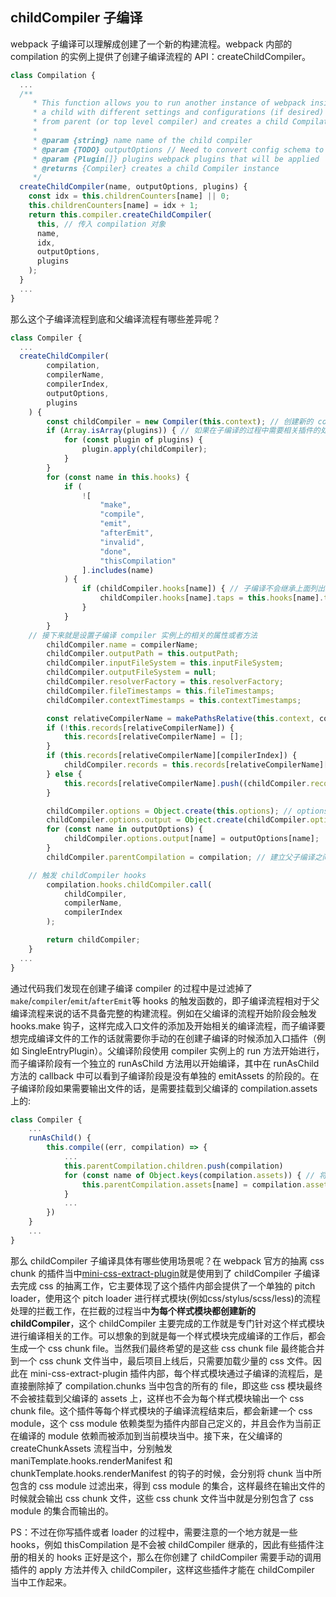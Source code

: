 ## childCompiler 子编译

webpack 子编译可以理解成创建了一个新的构建流程。webpack 内部的 compilation 的实例上提供了创建子编译流程的 API：createChildCompiler。

```javascript
class Compilation {
  ...
  /**
	 * This function allows you to run another instance of webpack inside of webpack however as
	 * a child with different settings and configurations (if desired) applied. It copies all hooks, plugins
	 * from parent (or top level compiler) and creates a child Compilation
	 *
	 * @param {string} name name of the child compiler
	 * @param {TODO} outputOptions // Need to convert config schema to types for this
	 * @param {Plugin[]} plugins webpack plugins that will be applied
	 * @returns {Compiler} creates a child Compiler instance
	 */
  createChildCompiler(name, outputOptions, plugins) {
    const idx = this.childrenCounters[name] || 0;
    this.childrenCounters[name] = idx + 1;
    return this.compiler.createChildCompiler(
      this, // 传入 compilation 对象
      name,
      idx,
      outputOptions,
      plugins
    );
  }
  ...
}
```

那么这个子编译流程到底和父编译流程有哪些差异呢？

```javascript
class Compiler {
  ...
  createChildCompiler(
		compilation,
		compilerName,
		compilerIndex,
		outputOptions,
		plugins
	) {
		const childCompiler = new Compiler(this.context); // 创建新的 compiler 对象，和父 compiler 拥有相同的 context 上下文路径
		if (Array.isArray(plugins)) { // 如果在子编译的过程中需要相关插件的处理，那么就在创建子编译的阶段传入这些插件，需要注意的是在这个阶段执行这些插件的话，下面的有关 childCompiler 一些配置信息是拿不到的，因此可以先创建 childCompiler，然后由自己去手动的 apply 插件
			for (const plugin of plugins) {
				plugin.apply(childCompiler);
			}
		}
		for (const name in this.hooks) {
			if (
				![
					"make",
					"compile",
					"emit",
					"afterEmit",
					"invalid",
					"done",
					"thisCompilation"
				].includes(name) 
			) {
				if (childCompiler.hooks[name]) { // 子编译不会继承上面列出来的编译流程当中的钩子
					childCompiler.hooks[name].taps = this.hooks[name].taps.slice();
				}
			}
		}
    // 接下来就是设置子编译 compiler 实例上的相关的属性或者方法
		childCompiler.name = compilerName;
		childCompiler.outputPath = this.outputPath;
		childCompiler.inputFileSystem = this.inputFileSystem;
		childCompiler.outputFileSystem = null;
		childCompiler.resolverFactory = this.resolverFactory;
		childCompiler.fileTimestamps = this.fileTimestamps;
		childCompiler.contextTimestamps = this.contextTimestamps;

		const relativeCompilerName = makePathsRelative(this.context, compilerName);
		if (!this.records[relativeCompilerName]) {
			this.records[relativeCompilerName] = [];
		}
		if (this.records[relativeCompilerName][compilerIndex]) {
			childCompiler.records = this.records[relativeCompilerName][compilerIndex];
		} else {
			this.records[relativeCompilerName].push((childCompiler.records = {}));
		}

		childCompiler.options = Object.create(this.options); // options 配置继承于父编译 compiler 实例
		childCompiler.options.output = Object.create(childCompiler.options.output);
		for (const name in outputOptions) {
			childCompiler.options.output[name] = outputOptions[name];
		}
		childCompiler.parentCompilation = compilation; // 建立父子编译之间的关系

    // 触发 childCompiler hooks
		compilation.hooks.childCompiler.call(
			childCompiler,
			compilerName,
			compilerIndex
		);

		return childCompiler;
	}
  ...
}
```

通过代码我们发现在创建子编译 compiler 的过程中是过滤掉了`make`/`compiler`/`emit`/`afterEmit`等 hooks 的触发函数的，即子编译流程相对于父编译流程来说的话不具备完整的构建流程。例如在父编译的流程开始阶段会触发 hooks.make 钩子，这样完成入口文件的添加及开始相关的编译流程，而子编译要想完成编译文件的工作的话就需要你手动的在创建子编译的时候添加入口插件（例如 SingleEntryPlugin）。父编译阶段使用 compiler 实例上的 run 方法开始进行，而子编译阶段有一个独立的 runAsChild 方法用以开始编译，其中在 runAsChild 方法的 callback 中可以看到子编译阶段是没有单独的 emitAssets 的阶段的。在子编译阶段如果需要输出文件的话，是需要挂载到父编译的 compilation.assets 上的:

```javascript
class Compiler {
	...
	runAsChild() {
		this.compile((err, compilation) => {
			...
			this.parentCompilation.children.push(compilation)
			for (const name of Object.keys(compilation.assets)) { // 将子编译需要输出的 chunk 文件挂载到父编译上，进而完成相关的 chunk 的输出工作
				this.parentCompilation.assets[name] = compilation.assets[name];
			}
			...
		})
	}
	...
}
```

那么 childCompiler 子编译具体有哪些使用场景呢？在 webpack 官方的抽离 css chunk 的插件当中[mini-css-extract-plugin](https://github.com/webpack-contrib/mini-css-extract-plugin)就是使用到了 childCompiler 子编译去完成 css 的抽离工作，它主要体现了这个插件内部会提供了一个单独的 pitch loader，使用这个 pitch loader 进行样式模块(例如css/stylus/scss/less)的流程处理的拦截工作，在拦截的过程当中**为每个样式模块都创建新的 childCompiler**，这个 childCompiler 主要完成的工作就是专门针对这个样式模块进行编译相关的工作。可以想象的到就是每一个样式模块完成编译的工作后，都会生成一个 css chunk file。当然我们最终希望的是这些 css chunk file 最终能合并到一个 css chunk 文件当中，最后项目上线后，只需要加载少量的 css 文件。因此在 mini-css-extract-plugin 插件内部，每个样式模块通过子编译的流程后，是直接删除掉了 compilation.chunks 当中包含的所有的 file，即这些 css 模块最终不会被挂载到父编译的 assets 上，这样也不会为每个样式模块输出一个 css chunk file。这个插件等每个样式模块的子编译流程结束后，都会新建一个 css module，这个 css module 依赖类型为插件内部自己定义的，并且会作为当前正在编译的 module 依赖而被添加到当前模块当中。接下来，在父编译的 createChunkAssets 流程当中，分别触发 maniTemplate.hooks.renderManifest 和 chunkTemplate.hooks.renderManifest 的钩子的时候，会分别将 chunk 当中所包含的 css module 过滤出来，得到 css module 的集合，这样最终在输出文件的时候就会输出 css chunk 文件，这些 css chunk 文件当中就是分别包含了 css module 的集合而输出的。

PS：不过在你写插件或者 loader 的过程中，需要注意的一个地方就是一些 hooks，例如 thisCompilation 是不会被 childCompiler 继承的，因此有些插件注册的相关的 hooks 正好是这个，那么在你创建了 childCompiler 需要手动的调用插件的 apply 方法并传入 childCompiler，这样这些插件才能在 childCompiler 当中工作起来。